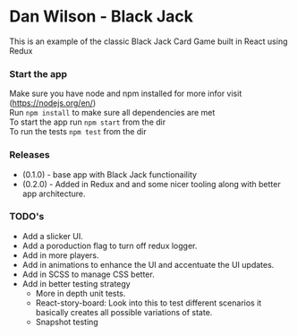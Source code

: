 # Dan Wilson - Black Jack

This is an example of the classic Black Jack Card Game built in React using Redux

### Start the app
Make sure you have node and npm installed for more infor visit (https://nodejs.org/en/)<br/>
Run `npm install` to make sure all dependencies are met<br/>
To start the app run `npm start` from the dir<br/>
To run the tests `npm test` from the dir<br/>

### Releases
- (0.1.0) - base app with Black Jack functionaility
- (0.2.0) - Added in Redux and and some nicer tooling along with better app architecture.

### TODO's
- Add a slicker UI.
- Add a poroduction flag to turn off redux logger.
- Add in more players.
- Add in animations to enhance the UI and accentuate the UI updates.
- Add in SCSS to manage CSS better.
- Add in better testing strategy
    - More in depth unit tests.
    - React-story-board: Look into this to test different scenarios it basically creates all possible variations of state.
    - Snapshot testing

